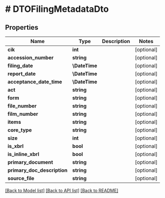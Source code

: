 # # DTOFilingMetadataDto

## Properties

Name | Type | Description | Notes
------------ | ------------- | ------------- | -------------
**cik** | **int** |  | [optional]
**accession_number** | **string** |  | [optional]
**filing_date** | **\DateTime** |  | [optional]
**report_date** | **\DateTime** |  | [optional]
**acceptance_date_time** | **\DateTime** |  | [optional]
**act** | **string** |  | [optional]
**form** | **string** |  | [optional]
**file_number** | **string** |  | [optional]
**film_number** | **string** |  | [optional]
**items** | **string** |  | [optional]
**core_type** | **string** |  | [optional]
**size** | **int** |  | [optional]
**is_xbrl** | **bool** |  | [optional]
**is_inline_xbrl** | **bool** |  | [optional]
**primary_document** | **string** |  | [optional]
**primary_doc_description** | **string** |  | [optional]
**source_file** | **string** |  | [optional]

[[Back to Model list]](../../README.md#models) [[Back to API list]](../../README.md#endpoints) [[Back to README]](../../README.md)
